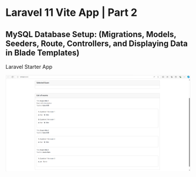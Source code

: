 # Laravel 11 Vite App | Part 2
## MySQL Database Setup: (Migrations, Models, Seeders, Route, Controllers, and Displaying Data in Blade Templates)
Laravel Starter App

![App Image 1](public/assets/images/yt-vid2-img-1.png)
